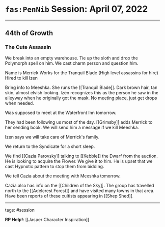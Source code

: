 # `fas:PenNib` Session: April 07, 2022
---

## 44th of Growth

### The Cute Assassin
We break into an empty warehouse. Tie up the sloth and drop the Polymorph spell on him. We cast charm person and question him.

Name is Merrick
Works for the Tranquil Blade (High level assassins for hire)
Hired to kill Izen

Bring info to Meeshka. She runs the [[Tranquil Blade]]. Dark brown hair, tan skin, almost elvish looking. Izen recognizes this as the person he saw in the alleyway when he originally got the mask.
No meeting place, just get drops when needed.

Was supposed to meet at the Waterfront Inn tomorrow.

They had been following us most of the day.
[[Grimsby]] adds Merrick to her sending book.
We will send him a message if we kill Meeshka.

Izen says we will take care of Merrick's family.

We return to the Syndicate for a short sleep.

We find [[Cazia Parovsky]] talking to [[Kebble]] the Dwarf from the auction. He is looking to acquire the Flower. We give it to him. He is upset that we cast Hypnotic pattern to stop them from bidding.

We tell Cazia about the meeting with Meeshka tomorrow.

Cazia also has info on the [[Children of the Sky]]. The group has travelled north to the [[Adelcrest Forest]] and have visited many towns in that area. Have been reports of these cultists appearing in [[Shep Shed]].




---

tags: #session

**RP Help!**: [[Jasper Character Inspiration]]